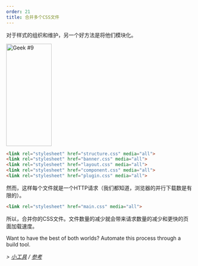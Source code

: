 ```yaml
---
order: 21
title: 合并多个CSS文件
---
```


对于样式的组织和维护，另一个好方法是将他们模块化。

<div class="img-right">
  <img id="geek-9" class="icos-geek" src="http://browserdiet.com/en/assets/img/9.png" alt="Geek #9" width="122" height="275" />
</div>

```html
<link rel="stylesheet" href="structure.css" media="all">
<link rel="stylesheet" href="banner.css" media="all">
<link rel="stylesheet" href="layout.css" media="all">
<link rel="stylesheet" href="component.css" media="all">
<link rel="stylesheet" href="plugin.css" media="all">
```

然而，这样每个文件就是一个HTTP请求（我们都知道，浏览器的并行下载数是有限的）。

```html
<link rel="stylesheet" href="main.css" media="all">
```

所以，合并你的CSS文件。文件数量的减少就会带来请求数量的减少和更快的页面加载速度。

Want to have the best of both worlds? Automate this process through a build tool.

*> [小工具](https://github.com/zenorocha/browser-diet/wiki/Tools#wiki-combining-multiple-css-files) / [参考](https://github.com/zenorocha/browser-diet/wiki/References#combining-multiple-css-files)*
